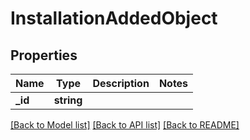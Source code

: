 # InstallationAddedObject

## Properties
Name | Type | Description | Notes
------------ | ------------- | ------------- | -------------
**_id** | **string** |  | 

[[Back to Model list]](../README.md#documentation-for-models) [[Back to API list]](../README.md#documentation-for-api-endpoints) [[Back to README]](../README.md)


